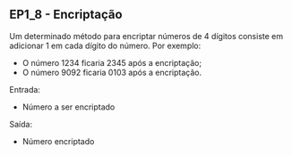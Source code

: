 ## EP1_8 - Encriptação

Um determinado método para encriptar números de 4 dígitos consiste em adicionar 1 em cada dígito do número. Por exemplo:

- O número 1234 ficaria 2345 após a encriptação;
- O número 9092 ficaria 0103 após a encriptação.

Entrada:
- Número a ser encriptado
  
Saída:
- Número encriptado
